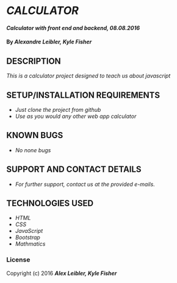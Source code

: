 # _CALCULATOR_

#### _Calculator with front end and backend, 08.08.2016_

#### By _**Alexandre Leibler, Kyle Fisher**_

## DESCRIPTION
_This is a calculator project designed to teach us about javascript_

## SETUP/INSTALLATION REQUIREMENTS

* _Just clone the project from github_
* _Use as you would any other web app calculator_

## KNOWN BUGS

* _No none bugs_

## SUPPORT AND CONTACT DETAILS

* _For further support, contact us at the provided e-mails._

## TECHNOLOGIES USED

* _HTML_
* _CSS_
* _JavaScript_
* _Bootstrap_
* _Mathmatics_

### License

Copyright (c) 2016 **_Alex Leibler, Kyle Fisher_**

